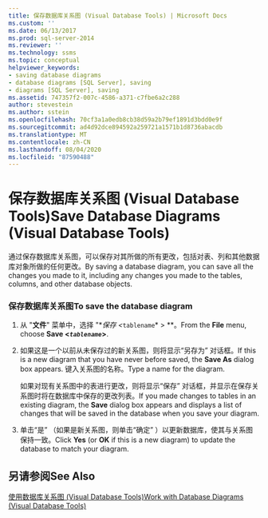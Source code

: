 ```yaml
---
title: 保存数据库关系图 (Visual Database Tools) | Microsoft Docs
ms.custom: ''
ms.date: 06/13/2017
ms.prod: sql-server-2014
ms.reviewer: ''
ms.technology: ssms
ms.topic: conceptual
helpviewer_keywords:
- saving database diagrams
- database diagrams [SQL Server], saving
- diagrams [SQL Server], saving
ms.assetid: 747357f2-007c-4586-a371-c7fbe6a2c288
author: stevestein
ms.author: sstein
ms.openlocfilehash: 70cf3a1a0edb8cb38d59a2b79ef1891d3bdd0e9f
ms.sourcegitcommit: ad4d92dce894592a259721a1571b1d8736abacdb
ms.translationtype: MT
ms.contentlocale: zh-CN
ms.lasthandoff: 08/04/2020
ms.locfileid: "87590488"
---
```

# <a name="save-database-diagrams-visual-database-tools"></a><span data-ttu-id="9973d-102">保存数据库关系图 (Visual Database Tools)</span><span class="sxs-lookup"><span data-stu-id="9973d-102">Save Database Diagrams (Visual Database Tools)</span></span>
  <span data-ttu-id="9973d-103">通过保存数据库关系图，可以保存对其所做的所有更改，包括对表、列和其他数据库对象所做的任何更改。</span><span class="sxs-lookup"><span data-stu-id="9973d-103">By saving a database diagram, you can save all the changes you made to it, including any changes you made to the tables, columns, and other database objects.</span></span>  
  
### <a name="to-save-the-database-diagram"></a><span data-ttu-id="9973d-104">保存数据库关系图</span><span class="sxs-lookup"><span data-stu-id="9973d-104">To save the database diagram</span></span>  
  
1.  <span data-ttu-id="9973d-105">从 "**文件**" 菜单中，选择 "\**保存 <*`tablename`\* > \*\*。</span><span class="sxs-lookup"><span data-stu-id="9973d-105">From the **File** menu, choose **Save <*`tablename`*>**.</span></span>  
  
2.  <span data-ttu-id="9973d-106">如果这是一个以前从未保存过的新关系图，则将显示“另存为”  对话框。</span><span class="sxs-lookup"><span data-stu-id="9973d-106">If this is a new diagram that you have never before saved, the **Save As** dialog box appears.</span></span> <span data-ttu-id="9973d-107">键入关系图的名称。</span><span class="sxs-lookup"><span data-stu-id="9973d-107">Type a name for the diagram.</span></span>  
  
     <span data-ttu-id="9973d-108">如果对现有关系图中的表进行更改，则将显示“保存”  对话框，并显示在保存关系图时将在数据库中保存的更改列表。</span><span class="sxs-lookup"><span data-stu-id="9973d-108">If you made changes to tables in an existing diagram, the **Save** dialog box appears and displays a list of changes that will be saved in the database when you save your diagram.</span></span>  
  
3.  <span data-ttu-id="9973d-109">单击“是”  （如果是新关系图，则单击“确定”  ）以更新数据库，使其与关系图保持一致。</span><span class="sxs-lookup"><span data-stu-id="9973d-109">Click **Yes** (or **OK** if this is a new diagram) to update the database to match your diagram.</span></span>  
  
## <a name="see-also"></a><span data-ttu-id="9973d-110">另请参阅</span><span class="sxs-lookup"><span data-stu-id="9973d-110">See Also</span></span>  
 [<span data-ttu-id="9973d-111">使用数据库关系图 (Visual Database Tools)</span><span class="sxs-lookup"><span data-stu-id="9973d-111">Work with Database Diagrams &#40;Visual Database Tools&#41;</span></span>](visual-database-tools.md)  
  
  
